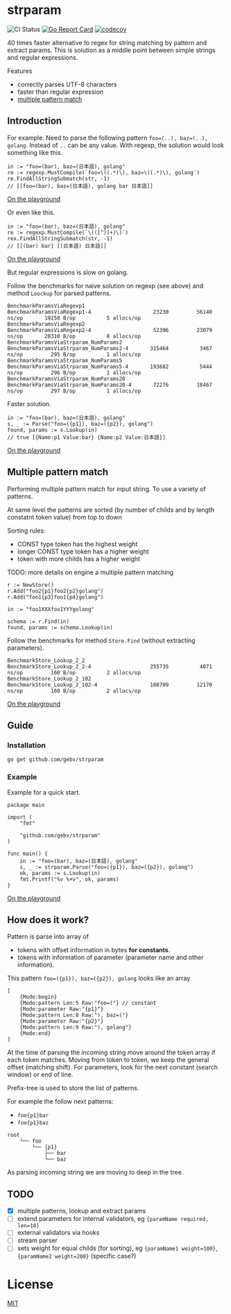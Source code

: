 # strparam

![CI Status](https://github.com/gebv/strparam/workflows/Go/badge.svg)
[![Go Report Card](https://goreportcard.com/badge/github.com/gebv/strparam)](https://goreportcard.com/report/github.com/gebv/strparam)
[![codecov](https://codecov.io/gh/gebv/strparam/branch/master/graph/badge.svg)](https://codecov.io/gh/gebv/strparam)

40 times faster аlternative to regex for string matching by pattern and extract params. This is solution as a middle point between simple strings and regular expressions.

Features
* correctly parses UTF-8 characters
* faster than regular expression
* [multiple pattern match](#multiple-pattern-match)

## Introduction

For example. Need to parse the following pattern `foo=(..), baz=(..), golang`. Instead of `..` can be any value.
With regexp, the solution would look something like this.

```golang
in := "foo=(bar), baz=(日本語), golang"
re := regexp.MustCompile(`foo=\((.*)\), baz=\((.*)\), golang`)
re.FindAllStringSubmatch(str, -1)
// [[foo=(bar), baz=(日本語), golang bar 日本語]]
```
[On the playground](https://play.golang.org/p/_ENJU_Mjnty)

Or even like this.

```golang
in := "foo=(bar), baz=(日本語), golang"
re := regexp.MustCompile(`\(([^)]+)\)`)
rex.FindAllStringSubmatch(str, -1)
// [[(bar) bar] [(日本語) 日本語]]
```
[On the playground](https://play.golang.org/p/SSpy7iiINow)

But regular expressions is slow on golang.

Follow the benchmarks for naive solution on regexp (see above) and method `Loockup` for parsed patterns.

```
BenchmarkParamsViaRegexp1
BenchmarkParamsViaRegexp1-4                	   23230	     56140 ns/op	   19258 B/op	       5 allocs/op
BenchmarkParamsViaRegexp2
BenchmarkParamsViaRegexp2-4                	   52396	     23079 ns/op	   28310 B/op	       8 allocs/op
BenchmarkParamsViaStrparam_NumParams2
BenchmarkParamsViaStrparam_NumParams2-4    	  315464	      3467 ns/op	     295 B/op	       1 allocs/op
BenchmarkParamsViaStrparam_NumParams5
BenchmarkParamsViaStrparam_NumParams5-4    	  193682	      5444 ns/op	     296 B/op	       1 allocs/op
BenchmarkParamsViaStrparam_NumParams20
BenchmarkParamsViaStrparam_NumParams20-4   	   72276	     18467 ns/op	     297 B/op	       1 allocs/op
```

Faster solution.

```golang
in := "foo=(bar), baz=(日本語), golang"
s, _ := Parse("foo=({p1}), baz=({p2}), golang")
found, params := s.Lookup(in)
// true [{Name:p1 Value:bar} {Name:p2 Value:日本語}]
```

[On the playground](https://play.golang.org/p/qsj5fNJfPvO)

## Multiple pattern match

Performing multiple pattern match for input string. To use a variety of patterns.

At same level the patterns are sorted (by number of childs and by length constatnt token value) from top to down

Sorting rules:
- CONST type token has the highest weight
- longer CONST type token has a higher weight
- token with more childs has a higher weight

TODO: more details on engine a multiple pattern matching

```golang
r := NewStore()
r.Add("foo2{p1}foo2{p2}golang")
r.Add("foo1{p3}foo1{p4}golang")

in := "foo1XXXfoo1YYYgolang"

schema := r.Find(in)
found, params := schema.Lookup(in)
```

Follow the benchmarks for method `Store.Find` (without extracting parameters).

```
BenchmarkStore_Lookup_2_2
BenchmarkStore_Lookup_2_2-4                	  255735	      4071 ns/op	     160 B/op	       2 allocs/op
BenchmarkStore_Lookup_2_102
BenchmarkStore_Lookup_2_102-4              	  108709	     12170 ns/op	     160 B/op	       2 allocs/op
```

[On the playground](https://play.golang.org/p/qmHhv_b_1pj)

## Guide

### Installation

```
go get github.com/gebv/strparam
```

### Example

Example for a quick start.

```golang
package main

import (
	"fmt"

	"github.com/gebv/strparam"
)

func main() {
	in := "foo=(bar), baz=(日本語), golang"
	s, _ := strparam.Parse("foo=({p1}), baz=({p2}), golang")
	ok, params := s.Lookup(in)
    fmt.Printf("%v %+v", ok, params)
}

```

[On the playground](https://play.golang.org/p/dll0rZYYAlP)

## How does it work?

Pattern is parse into array of
* tokens with offset information in bytes **for constants**.
* tokens with information of parameter (parameter name and other information).

This pattern `foo=({p1}), baz=({p2}), golang` looks like an array
```
[
    {Mode:begin}
    {Mode:pattern Len:5 Raw:"foo=("} // constant
    {Mode:parameter Raw:"{p1}"}
    {Mode:pattern Len:8 Raw:"), baz=("}
    {Mode:parameter Raw:"{p2}"}
    {Mode:pattern Len:9 Raw:"), golang"}
    {Mode:end}
]
```

At the time of parsing the incoming string move around the token array if each token matches. Moving from token to token, we keep the general offset (matching shift). For parameters, look for the next constant (search window) or end of line.

Prefix-tree is used to store the list of patterns.

For example the follow next patterns:

* `foo{p1}bar`
* `foo{p1}baz`

```
root
    └── foo
        └── {p1}
	        ├── bar
	        └── baz
```

As parsing incoming string we are moving to deep in the tree.

## TODO

- [x] multiple patterns, lookup and extract params
- [ ] extend parameters for internal validators, eg `{paramName required, len=10}`
- [ ] external validators via hooks
- [ ] stream parser
- [ ] sets weight for equal childs (for sorting), eg `{paramName1 weight=100}`, `{paramName2 weight=200}` (specific case?)

# License

[MIT](LICENSE)
